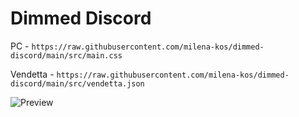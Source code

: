 # Dimmed Discord

PC - `https://raw.githubusercontent.com/milena-kos/dimmed-discord/main/src/main.css`

Vendetta - `https://raw.githubusercontent.com/milena-kos/dimmed-discord/main/src/vendetta.json`

![Preview](https://media.discordapp.net/attachments/1134519858034389026/1134522352814800956/image.png)
